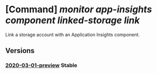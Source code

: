 # [Command] _monitor app-insights component linked-storage link_

Link a storage account with an     Application Insights component.

## Versions

### [2020-03-01-preview](/Resources/mgmt-plane/L3N1YnNjcmlwdGlvbnMve30vcmVzb3VyY2Vncm91cHMve30vcHJvdmlkZXJzL21pY3Jvc29mdC5pbnNpZ2h0cy9jb21wb25lbnRzL3t9L2xpbmtlZHN0b3JhZ2VhY2NvdW50cy97fQ==/2020-03-01-preview.xml) **Stable**

<!-- mgmt-plane /subscriptions/{}/resourcegroups/{}/providers/microsoft.insights/components/{}/linkedstorageaccounts/{} 2020-03-01-preview -->
